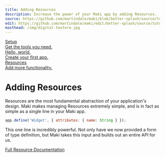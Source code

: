 ```yaml
---
title: Adding Resources
description: Increase the power of your Maki app by adding Resources.  Learn how.
source: https://github.com/martindale/maki/blob/better-splash/source/tutorials/adding-resources.md
edit: https://github.com/martindale/maki/edit/better-splash/source/tutorials/adding-resources.md
masthead: /img/digital-texture.jpg
---
```


<div class="ui top attached fluid three tablet stackable steps">
  <a class="step" href="/tutorials/initial-setup">
    <i class="plug icon"></i>
    <div class="content">
      <div class="title">Setup</div>
      <div class="description">Get the tools you need.</div>
    </div>
  </a>
  <a class="step" href="/tutorials/hello-world">
    <i class="power icon"></i>
    <div class="content">
      <div class="title">Hello, world.</div>
      <div class="description">Create your first app.</div>
    </div>
  </a>
  <a class="active step" href="/tutorials/adding-resources">
    <i class="settings icon"></i>
    <div class="content">
      <div class="title">Resources</div>
      <div class="description">Add more functionality.</div>
    </div>
  </a>
</div>

# Adding Resources
Resources are the most fundamental abstraction of your application's design.  Maki
makes managing Resources extremely simple, and is in fact as simple as a single
line in your Maki app.

```javascript
app.define('Widget', { attributes: { name: String } });
```

This one line is incredibly powerful.  Not only have we now provided a form of
type definition, but Maki takes this input and builds out an entire API for us.

[Full Resource Documentation](/docs/resources)
